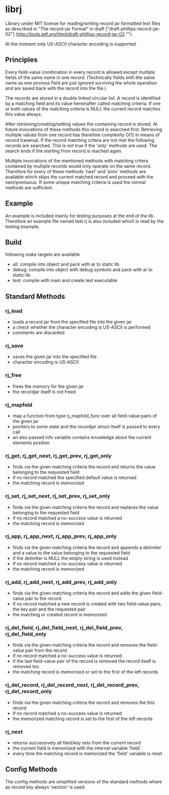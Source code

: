 # librj

Library under MIT license for reading/writing record jar formatted text files
as described in "The record-jar Format" in draft
    ["draft-phillips-record-jar-02"]
    (http://tools.ietf.org/html/draft-phillips-record-jar-02 "").

At the moment only US-ASCII character encoding is supported.

## Principles

Every field-value combination in every record is allowed except multiple
fields of the same name in one record. (Technically fields with the same name
as one privious field are just ignored surviving the whole operation and are
saved back with the record into the file.)

The records are stored in a double linked circular list.
A record is identified by a matching field and its value hereinafter called
matching criteria. If one or both values of the matching criteria is NULL
the current record matches this value always.

After retrieving/creating/setting values the containing record is stored.
At future invocations of these methods this record is searched first.
Retrieving multiple values from one record has therefore complexity O(1) in
means of record traversal.
If the record matching critera are not met the following records are searched.
This is not true if the 'only' methods are used.
The search ends if the starting from record is reached again.

Multiple invocations of the mentioned methods with matching critera contained
by multiple records would only operate on the same record. Therefore for every
of these methods 'next' and 'prev' methods are available which skips the
current matched record and proceed with the next/previuous. If some unique
matching criteria is used the normal methods are sufficient.

## Example

An example is included mainly for testing purposes at the end of the lib.
Therefore an example file named test.rj is also included which is read by
the testing example.

## Build

following make targets are available

* all: compile into object and pack with ar to static lib
* debug: compile into object with debug symbols and pack with ar to static lib
* test: compile with main and create test executable

## Standard Methods

### rj_load

* loads a record jar from the specified file into the given jar
* a check whether the character encoding is US-ASCII is performed
* comments are discarded

### rj_save

* saves the given jar into the specified file
* character encoding is US-ASCII

### rj_free

* frees the memory for the given jar
* the recordjar itself is not freed

### rj_mapfold

* map a function from type rj_mapfold_func over all field-value pairs
  of the given jar
* pointers to some state and the recordjar struct itself is passed to every call
* an also passed info variable contains knowledge about the current elements
  position

### rj_get, rj_get_next, rj_get_prev, rj_get_only

* finds via the given matching criteria the record and returns the value
  belonging to the requested field
* if no record matched the specified default value is returned
* the matching record is memorized

### rj_set, rj_set_next, rj_set_prev, rj_set_only

* finds via the given matching criteria the record and replaces the value
  belonging to the requested field
* if no record matched a no-success value is returned
* the matching record is memorized

### rj_app, rj_app_next, rj_app_prev, rj_app_only

* finds via the given matching criteria the record and appends a delimiter
  and a value to the value belonging to the requested field
* if the delimiter is NULL the empty string is used instead
* if no record matched a no-success value is returned
* the matching record is memorized

### rj_add, rj_add_next, rj_add_prev, rj_add_only

* finds via the given matching criteria the record and adds the given
  field-value pair to the record
* if no record matched a new record is created with two field-value pairs,
  the key pair and the requested pair
* the matching or created record is memorized

### rj_del_field, rj_del_field_next, rj_del_field_prev, rj_del_field_only

* finds via the given matching criteria the record and removes the field-value
  pair from the record
* if no record matched a no-success value is returned
* if the last field-value pair of the record is removed the record itself is
  removed too
* the matching record is memorized or set to the first of the left records

### rj_del_record, rj_del_record_next, rj_del_record_prev, rj_del_record_only

* finds via the given matching criteria the record and removes the this record
* if no record matched a no-success value is returned
* the memorized matching record is set to the first of the left records

### rj_next

* returns successively all field/key sets from the current record
* the current field is memorized with the internal variable 'field'
* every time the matching record is memorized the 'field' variable is reset

## Config Methods

The config methods are simplified versions of the standard methods
where as record key always 'section' is used.
